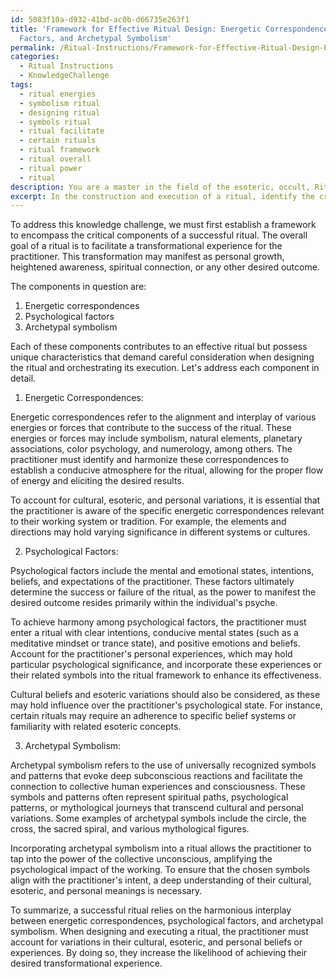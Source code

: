 ```yaml
---
id: 5083f10a-d932-41bd-ac0b-d66735e263f1
title: 'Framework for Effective Ritual Design: Energetic Correspondences, Psychological
  Factors, and Archetypal Symbolism'
permalink: /Ritual-Instructions/Framework-for-Effective-Ritual-Design-Energetic-Correspondences-Psychological-Factors-and-Archetypal/
categories:
  - Ritual Instructions
  - KnowledgeChallenge
tags:
  - ritual energies
  - symbolism ritual
  - designing ritual
  - symbols ritual
  - ritual facilitate
  - certain rituals
  - ritual framework
  - ritual overall
  - ritual power
  - ritual
description: You are a master in the field of the esoteric, occult, Ritual Instructions and Education. You are a writer of tests, challenges, books and deep knowledge on Ritual Instructions for initiates and students to gain deep insights and understanding from. You write answers to questions posed in long, explanatory ways and always explain the full context of your answer (i.e., related concepts, formulas, examples, or history), as well as the step-by-step thinking process you take to answer the challenges. Be rigorous and thorough, and summarize the key themes, ideas, and conclusions at the end.
excerpt: In the construction and execution of a ritual, identify the critical components involving the harmonious interplay between energetic correspondences, psychological factors, and archetypal symbolism that facilitate a successful transformational experience for the practitioner, while accounting for potential cultural, esoteric, and personal variations.
---
```

To address this knowledge challenge, we must first establish a framework to encompass the critical components of a successful ritual. The overall goal of a ritual is to facilitate a transformational experience for the practitioner. This transformation may manifest as personal growth, heightened awareness, spiritual connection, or any other desired outcome. 

The components in question are:

1. Energetic correspondences
2. Psychological factors
3. Archetypal symbolism

Each of these components contributes to an effective ritual but possess unique characteristics that demand careful consideration when designing the ritual and orchestrating its execution. Let's address each component in detail.

1. Energetic Correspondences:

Energetic correspondences refer to the alignment and interplay of various energies or forces that contribute to the success of the ritual. These energies or forces may include symbolism, natural elements, planetary associations, color psychology, and numerology, among others. The practitioner must identify and harmonize these correspondences to establish a conducive atmosphere for the ritual, allowing for the proper flow of energy and eliciting the desired results.

To account for cultural, esoteric, and personal variations, it is essential that the practitioner is aware of the specific energetic correspondences relevant to their working system or tradition. For example, the elements and directions may hold varying significance in different systems or cultures.

2. Psychological Factors:

Psychological factors include the mental and emotional states, intentions, beliefs, and expectations of the practitioner. These factors ultimately determine the success or failure of the ritual, as the power to manifest the desired outcome resides primarily within the individual's psyche.

To achieve harmony among psychological factors, the practitioner must enter a ritual with clear intentions, conducive mental states (such as a meditative mindset or trance state), and positive emotions and beliefs. Account for the practitioner's personal experiences, which may hold particular psychological significance, and incorporate these experiences or their related symbols into the ritual framework to enhance its effectiveness.

Cultural beliefs and esoteric variations should also be considered, as these may hold influence over the practitioner's psychological state. For instance, certain rituals may require an adherence to specific belief systems or familiarity with related esoteric concepts.

3. Archetypal Symbolism:

Archetypal symbolism refers to the use of universally recognized symbols and patterns that evoke deep subconscious reactions and facilitate the connection to collective human experiences and consciousness. These symbols and patterns often represent spiritual paths, psychological patterns, or mythological journeys that transcend cultural and personal variations. Some examples of archetypal symbols include the circle, the cross, the sacred spiral, and various mythological figures.

Incorporating archetypal symbolism into a ritual allows the practitioner to tap into the power of the collective unconscious, amplifying the psychological impact of the working. To ensure that the chosen symbols align with the practitioner's intent, a deep understanding of their cultural, esoteric, and personal meanings is necessary.

To summarize, a successful ritual relies on the harmonious interplay between energetic correspondences, psychological factors, and archetypal symbolism. When designing and executing a ritual, the practitioner must account for variations in their cultural, esoteric, and personal beliefs or experiences. By doing so, they increase the likelihood of achieving their desired transformational experience.
